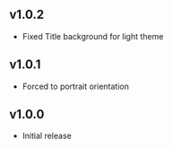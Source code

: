 ## v1.0.2
- Fixed Title background for light theme  
  
## v1.0.1
- Forced to portrait orientation
  
## v1.0.0
- Initial release
